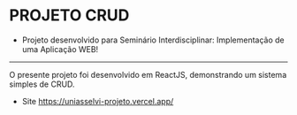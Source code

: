 # PROJETO CRUD

- Projeto desenvolvido para Seminário Interdisciplinar: Implementação de uma Aplicação WEB!

---

O presente projeto foi desenvolvido em ReactJS, demonstrando um sistema simples de CRUD.

- Site https://uniasselvi-projeto.vercel.app/
